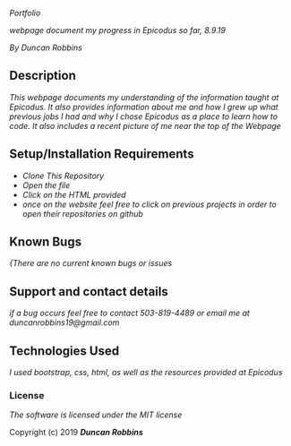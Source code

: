 _Portfolio_

 _webpage document my progress in Epicodus so far, 8.9.19_

_By Duncan Robbins_

## Description

_This webpage documents my understanding of the information taught at Epicodus. It also provides information about me and how I grew up what previous jobs I had and why I chose Epicodus as a place to learn how to code. It also includes a recent picture of me near the top of the Webpage_

## Setup/Installation Requirements

* _Clone This Repository_
* _Open the file_
* _Click on the HTML provided_
* _once on the website feel free to click on previous projects in order to open their repositories on github_

## Known Bugs

_{There are no current known bugs or issues_

## Support and contact details

_if a bug occurs feel free to contact 503-819-4489 or email me at duncanrobbins19@gmail.com_

## Technologies Used

_I used bootstrap, css, html, as well as the resources provided at Epicodus_

### License

*The software is licensed under the MIT license*

Copyright (c) 2019 **_Duncan Robbins_**
